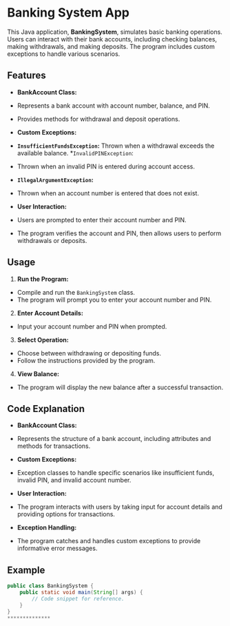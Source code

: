 # Banking System App
This Java application, **BankingSystem**, simulates basic banking operations. Users can interact with their bank accounts, including checking balances, making withdrawals, and making deposits. The program includes custom exceptions to handle various scenarios.

## Features

- **BankAccount Class:**
- Represents a bank account with account number, balance, and PIN.
- Provides methods for withdrawal and deposit operations.
  
- **Custom Exceptions:**
- **`InsufficientFundsException`:**
Thrown when a withdrawal exceeds the available balance.
*`InvalidPINException`:
- Thrown when an invalid PIN is entered during account access.
- **`IllegalArgumentException`:**
- Thrown when an account number is entered that does not exist.
  
- **User Interaction:**
- Users are prompted to enter their account number and PIN.
- The program verifies the account and PIN, then allows users to perform withdrawals or deposits.
  
## Usage

1. **Run the Program:**
- Compile and run the `BankingSystem` class.
- The program will prompt you to enter your account number and PIN.
  
2. **Enter Account Details:**
- Input your account number and PIN when prompted.

3. **Select Operation:**
- Choose between withdrawing or depositing funds.
- Follow the instructions provided by the program.

4. **View Balance:**
- The program will display the new balance after a successful transaction.

## Code Explanation

- **BankAccount Class:**
- Represents the structure of a bank account, including attributes and methods for transactions.

- **Custom Exceptions:**
- Exception classes to handle specific scenarios like insufficient funds, invalid PIN, and invalid account number.

- **User Interaction:**
- The program interacts with users by taking input for account details and providing options for transactions.

- **Exception Handling:**
- The program catches and handles custom exceptions to provide informative error messages.

## Example
```java
public class BankingSystem {
    public static void main(String[] args) {
        // Code snippet for reference.
    }
}
**************








